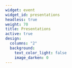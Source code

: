```yaml
---
widget: event
widget_id: presentations
headless: true
weight: 70
title: Presentations
active: true
design:
  columns: "2"
  background:
    text_color_light: false
    image_darken: 0
---
```

